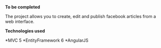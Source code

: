 **To be completed**


The project allows you to create, edit and publish facebook articles from a web interface.


**Technologies used**

*MVC 5
*EntityFramework 6
*AngularJS

